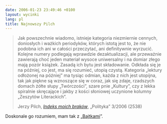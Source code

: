 ```yaml
---
date: 2006-01-23 23:49:46 +0100
layout: wycinki
lang: pl
title: Najnowszy Pilch
---
```


> Jak powszechnie wiadomo, istnieje kategoria niezmiernie cennych, doniosłych i ważkich periodyków, których istotą jest to, że nie podobna ich ani w całości przeczytać, ani definitywnie wyrzucić. Kolejne numery podlegają wprawdzie dezaktualizacji, ale przeważnie zawierają choć jeden materiał wysoce uniwersalny i na domiar złego mają pozór książek. Zasadą ich bytu jest składowanie. Odkłada się je na później, co jest, ma się rozumieć, utopią czystą. Kategoria „lektury odłożonej na później” ma tysiąc odmian, każda z nich jest utopijna, tak jak piękne są wznoszące się w coraz, jak się zdaje, rzadszych domach żółte słupy „Twórczości”, szare pnie „Kultury”, czy z lekka spiralnie skręcające i jakby z kości słoniowej uczynione kolumny „Zeszytów Literackich”.
>
> Jerzy Pilch, <cite>[Indeks moich braków](http://archiwum.polityka.pl/art/indeks-moich-brakow,378693.html 'felieton o spisie treści „ResPubliki”')</cite>, „Polityka” 3/2006 (2538)

Doskonale go rozumiem, mam tak z „[Bajtkami](http://pl.wikipedia.org/wiki/Bajtek '’85-’96 represent')”.
